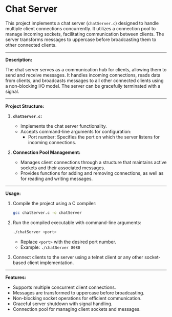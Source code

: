 # Chat Server

This project implements a chat server (`chatServer.c`) designed to handle multiple client connections concurrently. It utilizes a connection pool to manage incoming sockets, facilitating communication between clients. The server transforms messages to uppercase before broadcasting them to other connected clients.

---

**Description:**

The chat server serves as a communication hub for clients, allowing them to send and receive messages. It handles incoming connections, reads data from clients, and broadcasts messages to all other connected clients using a non-blocking I/O model. The server can be gracefully terminated with a signal.

---

**Project Structure:**

1. **`chatServer.c`:**
   - Implements the chat server functionality.
   - Accepts command-line arguments for configuration:
     - Port number: Specifies the port on which the server listens for incoming connections.

2. **Connection Pool Management:**
   - Manages client connections through a structure that maintains active sockets and their associated messages.
   - Provides functions for adding and removing connections, as well as for reading and writing messages.

---

**Usage:**

1. Compile the project using a C compiler:
   ```bash
   gcc chatServer.c -o chatServer
   ```
2. Run the compiled executable with command-line arguments:
   ```bash
   ./chatServer <port>
   ```
   - Replace `<port>` with the desired port number.
   - Example: `./chatServer 8080`

3. Connect clients to the server using a telnet client or any other socket-based client implementation.

---

**Features:**

- Supports multiple concurrent client connections.
- Messages are transformed to uppercase before broadcasting.
- Non-blocking socket operations for efficient communication.
- Graceful server shutdown with signal handling.
- Connection pool for managing client sockets and messages.
